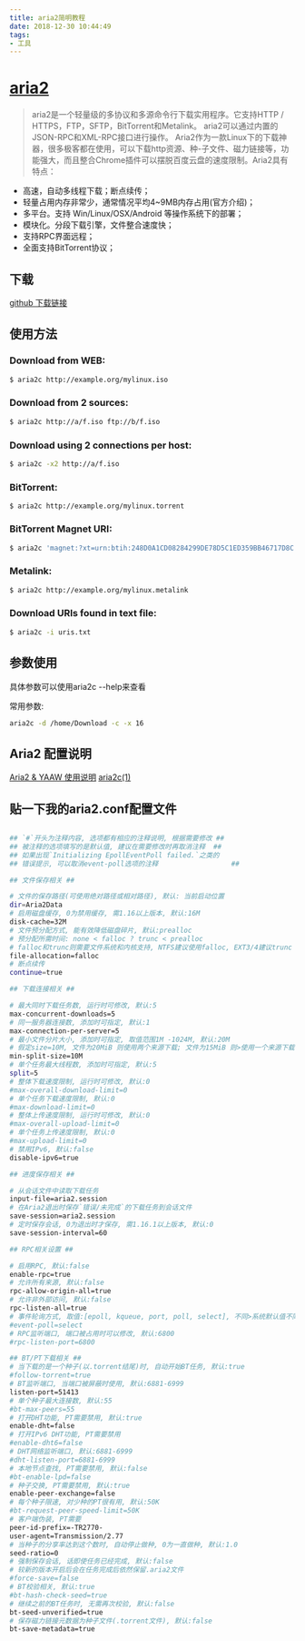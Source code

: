 ```yaml
---
title: aria2简明教程
date: 2018-12-30 10:44:49
tags:
- 工具
---
```


# [aria2](https://aria2.github.io)

> aria2是一个轻量级的多协议和多源命令行下载实用程序。它支持HTTP / HTTPS，FTP，SFTP，BitTorrent和Metalink。 aria2可以通过内置的JSON-RPC和XML-RPC接口进行操作。
> Aria2作为一款Linux下的下载神器，很多极客都在使用，可以下载http资源、种-子文件、磁力链接等，功能强大，而且整合Chrome插件可以摆脱百度云盘的速度限制。Aria2具有特点：
- 高速，自动多线程下载；断点续传；
- 轻量占用内存非常少，通常情况平均4~9MB内存占用(官方介绍)；
- 多平台。支持 Win/Linux/OSX/Android 等操作系统下的部署；
- 模块化。分段下载引擎，文件整合速度快；
- 支持RPC界面远程；
- 全面支持BitTorrent协议；

## 下载

[github 下载链接](https://github.com/aria2/aria2/releases/tag/release-1.34.0)

## 使用方法

### Download from WEB:
~~~bash
$ aria2c http://example.org/mylinux.iso
~~~

### Download from 2 sources:
~~~bash
$ aria2c http://a/f.iso ftp://b/f.iso
~~~

### Download using 2 connections per host:
~~~bash
$ aria2c -x2 http://a/f.iso
~~~

### BitTorrent:
~~~bsah
$ aria2c http://example.org/mylinux.torrent
~~~

### BitTorrent Magnet URI:
~~~bash
$ aria2c 'magnet:?xt=urn:btih:248D0A1CD08284299DE78D5C1ED359BB46717D8C'
~~~

### Metalink:
~~~bash
$ aria2c http://example.org/mylinux.metalink
~~~

### Download URIs found in text file:
~~~bash
$ aria2c -i uris.txt
~~~
## 参数使用

具体参数可以使用aria2c --help来查看

常用参数:


~~~bash
aria2c -d /home/Download -c -x 16
~~~

## Aria2 配置说明
[Aria2 & YAAW 使用说明](http://aria2c.com/usage.html)
[aria2c(1)](https://aria2.github.io/manual/en/html/aria2c.html)

## 贴一下我的aria2.conf配置文件
~~~bash

## `#`开头为注释内容, 选项都有相应的注释说明, 根据需要修改 ##
## 被注释的选项填写的是默认值, 建议在需要修改时再取消注释  ##
## 如果出现`Initializing EpollEventPoll failed.`之类的
## 错误提示, 可以取消event-poll选项的注释                  ##

## 文件保存相关 ##

# 文件的保存路径(可使用绝对路径或相对路径), 默认: 当前启动位置
dir=Aria2Data
# 启用磁盘缓存, 0为禁用缓存, 需1.16以上版本, 默认:16M
disk-cache=32M
# 文件预分配方式, 能有效降低磁盘碎片, 默认:prealloc
# 预分配所需时间: none < falloc ? trunc < prealloc
# falloc和trunc则需要文件系统和内核支持, NTFS建议使用falloc, EXT3/4建议trunc
file-allocation=falloc
# 断点续传
continue=true

## 下载连接相关 ##

# 最大同时下载任务数, 运行时可修改, 默认:5
max-concurrent-downloads=5
# 同一服务器连接数, 添加时可指定, 默认:1
max-connection-per-server=5
# 最小文件分片大小, 添加时可指定, 取值范围1M -1024M, 默认:20M
# 假定size=10M, 文件为20MiB 则使用两个来源下载; 文件为15MiB 则>使用一个来源下载
min-split-size=10M
# 单个任务最大线程数, 添加时可指定, 默认:5
split=5
# 整体下载速度限制, 运行时可修改, 默认:0
#max-overall-download-limit=0
# 单个任务下载速度限制, 默认:0
#max-download-limit=0
# 整体上传速度限制, 运行时可修改, 默认:0
#max-overall-upload-limit=0
# 单个任务上传速度限制, 默认:0
#max-upload-limit=0
# 禁用IPv6, 默认:false
disable-ipv6=true

## 进度保存相关 ##

# 从会话文件中读取下载任务
input-file=aria2.session
# 在Aria2退出时保存`错误/未完成`的下载任务到会话文件
save-session=aria2.session
# 定时保存会话, 0为退出时才保存, 需1.16.1以上版本, 默认:0
save-session-interval=60

## RPC相关设置 ##

# 启用RPC, 默认:false
enable-rpc=true
# 允许所有来源, 默认:false
rpc-allow-origin-all=true
# 允许非外部访问, 默认:false
rpc-listen-all=true
# 事件轮询方式, 取值:[epoll, kqueue, port, poll, select], 不同>系统默认值不同
#event-poll=select
# RPC监听端口, 端口被占用时可以修改, 默认:6800
#rpc-listen-port=6800

## BT/PT下载相关 ##
# 当下载的是一个种子(以.torrent结尾)时, 自动开始BT任务, 默认:true
#follow-torrent=true
# BT监听端口, 当端口被屏蔽时使用, 默认:6881-6999
listen-port=51413
# 单个种子最大连接数, 默认:55
#bt-max-peers=55
# 打开DHT功能, PT需要禁用, 默认:true
enable-dht=false
# 打开IPv6 DHT功能, PT需要禁用
#enable-dht6=false
# DHT网络监听端口, 默认:6881-6999
#dht-listen-port=6881-6999
# 本地节点查找, PT需要禁用, 默认:false
#bt-enable-lpd=false
# 种子交换, PT需要禁用, 默认:true
enable-peer-exchange=false
# 每个种子限速, 对少种的PT很有用, 默认:50K
#bt-request-peer-speed-limit=50K
# 客户端伪装, PT需要
peer-id-prefix=-TR2770-
user-agent=Transmission/2.77
# 当种子的分享率达到这个数时, 自动停止做种, 0为一直做种, 默认:1.0
seed-ratio=0
# 强制保存会话, 话即使任务已经完成, 默认:false
# 较新的版本开启后会在任务完成后依然保留.aria2文件
#force-save=false
# BT校验相关, 默认:true
#bt-hash-check-seed=true
# 继续之前的BT任务时, 无需再次校验, 默认:false
bt-seed-unverified=true
# 保存磁力链接元数据为种子文件(.torrent文件), 默认:false
bt-save-metadata=true
~~~
